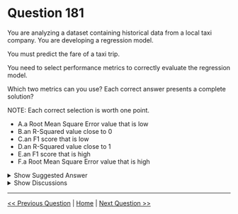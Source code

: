 # Question 181

You are analyzing a dataset containing historical data from a local taxi company. You are developing a regression model.

You must predict the fare of a taxi trip.

You need to select performance metrics to correctly evaluate the regression model.

Which two metrics can you use? Each correct answer presents a complete solution?

NOTE: Each correct selection is worth one point.

- A.a Root Mean Square Error value that is low
- B.an R-Squared value close to 0
- C.an F1 score that is low
- D.an R-Squared value close to 1
- E.an F1 score that is high
- F.a Root Mean Square Error value that is high

<details>
  <summary>Show Suggested Answer</summary>

<strong>AD</strong><br>

</details>

<details>
  <summary>Show Discussions</summary>

<blockquote><p><strong>ipindado2020</strong> <code>(Sun 08 Nov 2020 19:52)</code> - <em>Upvotes: 14</em></p><p>Agree with AD</p></blockquote>
<blockquote><p><strong>GodReign</strong> <code>(Tue 08 Oct 2024 09:53)</code> - <em>Upvotes: 1</em></p><p>Given answer is correct. RMSE of zero means perfect prediction, so we aim for a RMSE score very close to zero. R-Sqaured for Linear Regression or Adjusted R-Squared for multiple regression close to 1 or 100% indicates that the features used are good for explaining the variability in the dependent variable.</p></blockquote>
<blockquote><p><strong>evangelist</strong> <code>(Sun 02 Jun 2024 01:25)</code> - <em>Upvotes: 1</em></p><p>F1 =&gt;classification model, given answer is correct</p></blockquote>
<blockquote><p><strong>krishna1818</strong> <code>(Mon 29 May 2023 09:58)</code> - <em>Upvotes: 1</em></p><p>for Linear regression ideally rmse =0 and R2 = 1</p></blockquote>
<blockquote><p><strong>ZIMARAKI</strong> <code>(Wed 25 Jan 2023 14:39)</code> - <em>Upvotes: 1</em></p><p>The given answer is correct.</p></blockquote>
<blockquote><p><strong>Edriv</strong> <code>(Wed 14 Dec 2022 17:38)</code> - <em>Upvotes: 1</em></p><p>Agree AD</p></blockquote>
<blockquote><p><strong>Nav727</strong> <code>(Sun 05 Jun 2022 12:25)</code> - <em>Upvotes: 2</em></p><p>why is E wrong here? &quot;an F1 score that is high&quot; is a good metric right?</p></blockquote>
<blockquote><p><strong>ZIMARAKI</strong> <code>(Wed 25 Jan 2023 14:39)</code> - <em>Upvotes: 2</em></p><p>the f1 sore, precision, recall used for classification problems</p></blockquote>
<blockquote><p><strong>sdz</strong> <code>(Fri 19 Aug 2022 06:51)</code> - <em>Upvotes: 3</em></p><p>f1 score is mainly used for classification problems while rms and r1 for regression</p></blockquote>
<blockquote><p><strong>mischelin11</strong> <code>(Wed 19 Jan 2022 07:09)</code> - <em>Upvotes: 2</em></p><p>Agree with AD</p></blockquote>
<blockquote><p><strong>kisskeo</strong> <code>(Mon 04 Oct 2021 22:03)</code> - <em>Upvotes: 3</em></p><p>On Exam 01 Oct 2021</p></blockquote>
<blockquote><p><strong>ljljljlj</strong> <code>(Sun 11 Jul 2021 13:58)</code> - <em>Upvotes: 4</em></p><p>On exam 2021/7/10</p></blockquote>
<blockquote><p><strong>dev2dev</strong> <code>(Thu 11 Mar 2021 06:35)</code> - <em>Upvotes: 2</em></p><p>Coefficient of determination is the actual metric name for R squared in aml</p></blockquote>
<blockquote><p><strong>Vipuls</strong> <code>(Mon 28 Dec 2020 07:52)</code> - <em>Upvotes: 2</em></p><p>Yes, Answer is D</p></blockquote>

</details>

---

[<< Previous Question](question_180.md) | [Home](../index.md) | [Next Question >>](question_182.md)
